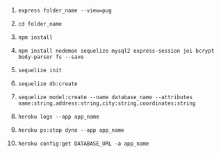 1. ```express folder_name --view=pug```

2. ```cd folder_name```

3. ```npm install```

4. ```npm install nodemon sequelize mysql2 express-session joi bcrypt body-parser fs --save```

5. ```sequelize init```

6. ```sequelize db:create```

7. ```sequelize model:create --name database_name --attributes name:string,address:string,city:string,coordinates:string```

8. ```heroku logs --app app_name```

9. ```heroku ps:stop dyno --app app_name```

10. ```heroku config:get DATABASE_URL -a app_name```
